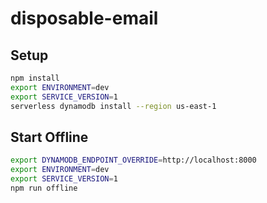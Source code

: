 # disposable-email

## Setup

```bash
npm install
export ENVIRONMENT=dev
export SERVICE_VERSION=1
serverless dynamodb install --region us-east-1
```

## Start Offline

```bash
export DYNAMODB_ENDPOINT_OVERRIDE=http://localhost:8000
export ENVIRONMENT=dev
export SERVICE_VERSION=1
npm run offline
```
